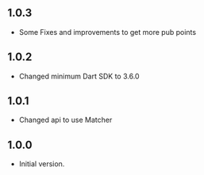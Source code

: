 ## 1.0.3

- Some Fixes and improvements to get more pub points

## 1.0.2

- Changed minimum Dart SDK to 3.6.0

## 1.0.1

- Changed api to use Matcher

## 1.0.0

- Initial version.